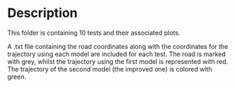 # Description
This folder is containing 10 tests and their associated plots.

A .txt file containing the road coordinates along with the coordinates for the trajectory using each model are included for each test. 
The road is marked with grey, whilst the trajectory using the first model is represented with red. The trajectory of the second model (the improved
one) is colored with green.
